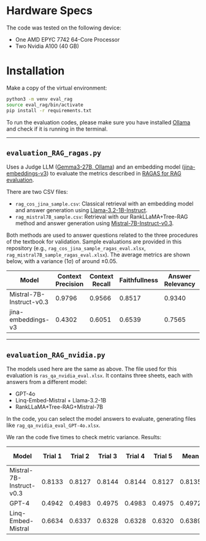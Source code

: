 
# Hardware Specs

The code was tested on the following device:

- One AMD EPYC 7742 64-Core Processor  
- Two Nvidia A100 (40 GB)

# Installation

Make a copy of the virtual environment:

```bash
python3 -m venv eval_rag
source eval_rag/bin/activate
pip install -r requirements.txt
```

To run the evaluation codes, please make sure you have installed [Ollama](https://github.com/ollama/ollama?tab=readme-ov-file) and check if it is running in the terminal.

---

## `evaluation_RAG_ragas.py`

Uses a Judge LLM ([Gemma3-27B, Ollama](https://ollama.com/library/gemma3:27b-it-fp16)) and an embedding model ([jina-embeddings-v3](https://huggingface.co/jinaai/jina-embeddings-v3)) to evaluate the metrics described in [RAGAS for RAG evaluation](https://docs.ragas.io/en/stable/concepts/metrics/available_metrics/).

There are two CSV files:

- `rag_cos_jina_sample.csv`: Classical retrieval with an embedding model and answer generation using [Llama-3.2-1B-Instruct](https://huggingface.co/meta-llama/Llama-3.2-1B-Instruct).
- `rag_mistral7B_sample.csv`: Retrieval with our RankLLaMA+Tree-RAG method and answer generation using [Mistral-7B-Instruct-v0.3](https://huggingface.co/mistralai/Mistral-7B-Instruct-v0.3).

Both methods are used to answer questions related to the three procedures of the textbook for validation. Sample evaluations are provided in this repository (e.g., `rag_cos_jina_sample_ragas_eval.xlsx`, `rag_mistral7B_sample_ragas_eval.xlsx`). The average metrics are shown below, with a variance (1σ) of around ±0.05.

| Model                    | Context Precision | Context Recall | Faithfullness | Answer Relevancy | Semantic Similarity |
| ------------------------ | ----------------- | -------------- | ------------- | ---------------- | ------------------- |
| Mistral-7B-Instruct-v0.3 | 0.9796            | 0.9566         | 0.8517        | 0.9340           | 0.7363              |
| jina-embeddings-v3       | 0.4302            | 0.6051         | 0.6539        | 0.7565           | 0.7223              |

---

## `evaluation_RAG_nvidia.py`

The models used here are the same as above. The file used for this evaluation is `ras_qa_nvidia_eval.xlsx`. It contains three sheets, each with answers from a different model:

- GPT-4o
- Linq-Embed-Mistral + Llama-3.2-1B
- RankLLaMA+Tree-RAG+Mistral-7B

In the code, you can select the model answers to evaluate, generating files like `rag_qa_nvidia_eval_GPT-4o.xlsx`.

We ran the code five times to check metric variance. Results:

| Model                    | Trial 1 | Trial 2 | Trial 3 | Trial 4 | Trial 5 | Mean    | Std. dev. |
| ------------------------ | ------- | ------- | ------- | ------- | ------- | ------- | --------- |
| Mistral-7B-Instruct-v0.3 | 0.8133  | 0.8127  | 0.8144  | 0.8144  | 0.8127  | 0.8135  | 0.0009    |
| GPT-4                    | 0.4942  | 0.4983  | 0.4975  | 0.4983  | 0.4975  | 0.4972  | 0.0017    |
| Linq-Embed-Mistral       | 0.6634  | 0.6337  | 0.6328  | 0.6328  | 0.6320  | 0.6389  | 0.0137    |
